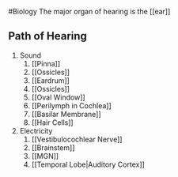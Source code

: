 #Biology
The major organ of hearing is the [[ear]]
## Path of Hearing
1. Sound
	1. [[Pinna]]
	2. [[Ossicles]]
	3. [[Eardrum]]
	4. [[Ossicles]]
	5. [[Oval Window]]
	6. [[Perilymph in Cochlea]]
	7. [[Basilar Membrane]]
	8. [[Hair Cells]]
2. Electricity
	1. [[Vestibulocochlear Nerve]]
	2. [[Brainstem]]
	3. [[MGN]]
	4. [[Temporal Lobe|Auditory Cortex]]